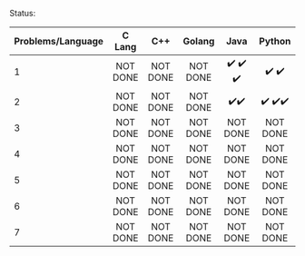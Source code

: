 
Status:

| Problems/Language     | C Lang   | C++      | Golang | Java | Python|
| ----------------------|:--------:|:--------:|:--------:|:--------:|:--------:|
| 1                     | NOT DONE | NOT DONE |NOT DONE |:heavy_check_mark: :heavy_check_mark: :heavy_check_mark: | :heavy_check_mark: :heavy_check_mark: |
| 2                     | NOT DONE | NOT DONE |NOT DONE |:heavy_check_mark::heavy_check_mark: |:heavy_check_mark: :heavy_check_mark::heavy_check_mark: |
| 3                     | NOT DONE | NOT DONE |NOT DONE |NOT DONE |NOT DONE |
| 4                     | NOT DONE | NOT DONE |NOT DONE |NOT DONE |NOT DONE |
| 5                     | NOT DONE | NOT DONE |NOT DONE |NOT DONE |NOT DONE |
| 6                     | NOT DONE | NOT DONE |NOT DONE |NOT DONE |NOT DONE |
| 7                     | NOT DONE | NOT DONE |NOT DONE |NOT DONE |NOT DONE |
